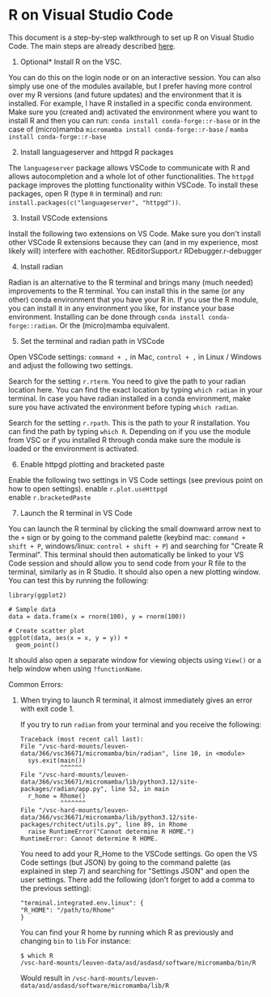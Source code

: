 # R on Visual Studio Code

This document is a step-by-step walkthrough to set up R on Visual Studio Code. The main steps are already described [here](https://github.com/REditorSupport/vscode-R).

1. Optional* Install R on the VSC.

You can do this on the login node or on an interactive session. You can also simply use one of the modules available, but I prefer having more control over my R versions (and future updates) and the environment that it is installed.
For example, I have R installed in a specific conda environment.
Make sure you (created and) activated the environment where you want to install R and then you can run:
`conda install conda-forge::r-base` or in the case of (micro)mamba `micromamba install conda-forge::r-base` / `mamba install conda-forge::r-base`

2. Install languageserver and httpgd R packages

The `languageserver` package allows VSCode to communicate with R and allows autocompletion and a whole lot of other functionalities. The `httpgd` package improves the plotting functionality within VSCode.
To install these packages, open R (type `R` in terminal) and run: `install.packages(c("languageserver", "httpgd"))`.

3. Install VSCode extensions

Install the following two extensions on VS Code. Make sure you don't install other VSCode R extensions because they can (and in my experience, most likely will) interfere with eachother.
REditorSupport.r
RDebugger.r-debugger

4. Install radian

Radian is an alternative to the R terminal and brings many (much needed) improvements to the R terminal. You can install this in the same (or any other) conda environment that you have your R in. If you use the R module, you can install it in any environment you like, for instance your base environment. Installing can be done through `conda install conda-forge::radian`.
Or the (micro)mamba equivalent.

5. Set the terminal and radian path in VSCode

Open VSCode settings: `command + ,` in Mac, `control + ,` in Linux / Windows and adjust the following two settings.

Search for the setting `r.rterm`. You need to give the path to your radian location here. You can find the exact location by typing `which radian` in your terminal. In case you have radian installed in a conda environment, make sure you have activated the environment before typing `which radian`.

Search for the setting `r.rpath`. This is the path to your R installation. You can find the path by typing `which R`. Depending on if you use the module from VSC or if you installed R through conda make sure the module is loaded or the environment is activated.

6. Enable httpgd plotting and bracketed paste

Enable the following two settings in VS Code settings (see previous point on how to open settings).
enable `r.plot.useHttpgd`  
enable `r.bracketedPaste`

7. Launch the R terminal in VS Code

You can launch the R terminal by clicking the small downward arrow next to the `+` sign or by going to the command palette (keybind mac: `command + shift + P`, windows/linux: `control + shift + P`) and searching for "Create R Terminal".
This terminal should then automatically be linked to your VS Code session and should allow you to send code from your R file to the terminal, similarly as in R Studio. It should also open a new plotting window. You can test this by running the following:
```
library(ggplot2)

# Sample data
data = data.frame(x = rnorm(100), y = rnorm(100))

# Create scatter plot
ggplot(data, aes(x = x, y = y)) +
  geom_point()
```

It should also open a separate window for viewing objects using `View()` or a help window when using `?functionName`.

Common Errors:
1. When trying to launch R terminal, it almost immediately gives an error with exit code 1.

    If you try to run `radian` from your terminal and you receive the following:
    ```
    Traceback (most recent call last):
    File "/vsc-hard-mounts/leuven-data/366/vsc36671/micromamba/bin/radian", line 10, in <module>
      sys.exit(main())
               ^^^^^^
    File "/vsc-hard-mounts/leuven-data/366/vsc36671/micromamba/lib/python3.12/site-packages/radian/app.py", line 52, in main
      r_home = Rhome()
               ^^^^^^^
    File "/vsc-hard-mounts/leuven-data/366/vsc36671/micromamba/lib/python3.12/site-packages/rchitect/utils.py", line 89, in Rhome
      raise RuntimeError("Cannot determine R HOME.")
    RuntimeError: Cannot determine R HOME.
    ```

   You need to add your R_Home to the VSCode settings.
   Go open the VS Code settings (but JSON) by going to the command palette (as explained in step 7) and searching for "Settings JSON" and open the user settings.
   There add the following (don't forget to add a comma to the previous setting):
   ```
   "terminal.integrated.env.linux": {
   "R_HOME": "/path/to/Rhome"
   }
   ```
   You can find your R home by running which R as previously and changing `bin` to `lib`
   For instance:
   ```
   $ which R
   /vsc-hard-mounts/leuven-data/asd/asdasd/software/micromamba/bin/R
   ```
   Would result in `/vsc-hard-mounts/leuven-data/asd/asdasd/software/micromamba/lib/R`
   
